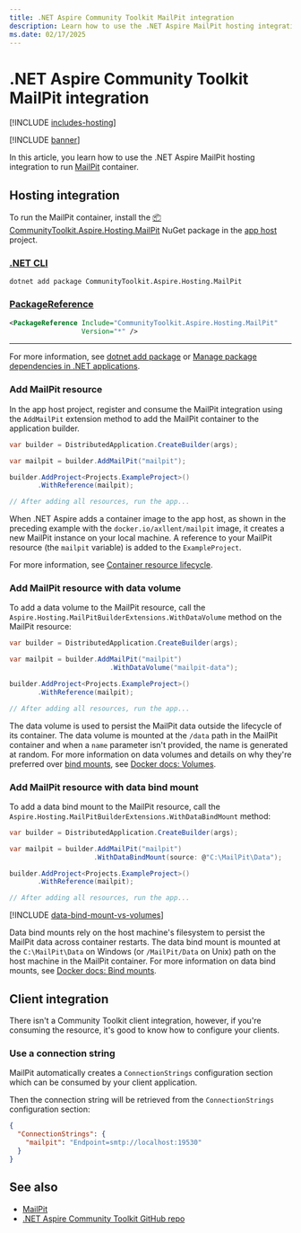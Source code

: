 ```yaml
---
title: .NET Aspire Community Toolkit MailPit integration
description: Learn how to use the .NET Aspire MailPit hosting integration to run the MailPit container.
ms.date: 02/17/2025
---
```


# .NET Aspire Community Toolkit MailPit integration

[!INCLUDE [includes-hosting](../includes/includes-hosting.md)]

[!INCLUDE [banner](includes/banner.md)]

In this article, you learn how to use the .NET Aspire MailPit hosting integration to run [MailPit](https://mailpit.axllent.org/) container.

## Hosting integration

To run the MailPit container, install the [📦 CommunityToolkit.Aspire.Hosting.MailPit](https://nuget.org/packages/CommunityToolkit.Aspire.Hosting.MailPit) NuGet package in the [app host](xref:dotnet/aspire/app-host) project.

### [.NET CLI](#tab/dotnet-cli)

```dotnetcli
dotnet add package CommunityToolkit.Aspire.Hosting.MailPit
```

### [PackageReference](#tab/package-reference)

```xml
<PackageReference Include="CommunityToolkit.Aspire.Hosting.MailPit"
                  Version="*" />
```

---

For more information, see [dotnet add package](/dotnet/core/tools/dotnet-add-package) or [Manage package dependencies in .NET applications](/dotnet/core/tools/dependencies).

### Add MailPit resource

In the app host project, register and consume the MailPit integration using the `AddMailPit` extension method to add the MailPit container to the application builder.

```csharp
var builder = DistributedApplication.CreateBuilder(args);

var mailpit = builder.AddMailPit("mailpit");

builder.AddProject<Projects.ExampleProject>()
       .WithReference(mailpit);

// After adding all resources, run the app...
```

When .NET Aspire adds a container image to the app host, as shown in the preceding example with the `docker.io/axllent/mailpit` image, it creates a new MailPit instance on your local machine. A reference to your MailPit resource (the `mailpit` variable) is added to the `ExampleProject`.

For more information, see [Container resource lifecycle](../fundamentals/app-host-overview.md#container-resource-lifecycle).

### Add MailPit resource with data volume

To add a data volume to the MailPit resource, call the `Aspire.Hosting.MailPitBuilderExtensions.WithDataVolume` method on the MailPit resource:

```csharp
var builder = DistributedApplication.CreateBuilder(args);

var mailpit = builder.AddMailPit("mailpit")
                         .WithDataVolume("mailpit-data");

builder.AddProject<Projects.ExampleProject>()
       .WithReference(mailpit);

// After adding all resources, run the app...
```

The data volume is used to persist the MailPit data outside the lifecycle of its container. The data volume is mounted at the `/data` path in the MailPit container and when a `name` parameter isn't provided, the name is generated at random. For more information on data volumes and details on why they're preferred over [bind mounts](#add-mailpit-resource-with-data-bind-mount), see [Docker docs: Volumes](https://docs.docker.com/engine/storage/volumes).

### Add MailPit resource with data bind mount

To add a data bind mount to the MailPit resource, call the `Aspire.Hosting.MailPitBuilderExtensions.WithDataBindMount` method:

```csharp
var builder = DistributedApplication.CreateBuilder(args);

var mailpit = builder.AddMailPit("mailpit")
                     .WithDataBindMount(source: @"C:\MailPit\Data");

builder.AddProject<Projects.ExampleProject>()
       .WithReference(mailpit);

// After adding all resources, run the app...
```

[!INCLUDE [data-bind-mount-vs-volumes](../includes/data-bind-mount-vs-volumes.md)]

Data bind mounts rely on the host machine's filesystem to persist the MailPit data across container restarts. The data bind mount is mounted at the `C:\MailPit\Data` on Windows (or `/MailPit/Data` on Unix) path on the host machine in the MailPit container. For more information on data bind mounts, see [Docker docs: Bind mounts](https://docs.docker.com/engine/storage/bind-mounts).

## Client integration

There isn't a Community Toolkit client integration, however, if you're consuming the resource, it's good to know how to configure your clients.

### Use a connection string

MailPit automatically creates a `ConnectionStrings` configuration section which can be consumed by your client application.

Then the connection string will be retrieved from the `ConnectionStrings` configuration section:

```json
{
  "ConnectionStrings": {
    "mailpit": "Endpoint=smtp://localhost:19530"
  }
}
```

## See also

- [MailPit](https://mailpit.axllent.org/)
- [.NET Aspire Community Toolkit GitHub repo](https://github.com/CommunityToolkit/Aspire)
